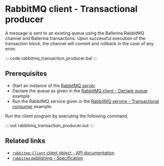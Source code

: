 # RabbitMQ client - Transactional producer

A message is sent to an existing queue using the Ballerina RabbitMQ channel and Ballerina transactions. Upon successful execution of the transaction block, the channel will commit and rollback in the case of any error.

::: code rabbitmq_transaction_producer.bal :::

## Prerequisites
- Start an instance of the [RabbitMQ server](https://www.rabbitmq.com/download.html).
- Declare the queue as given in the [RabbitMQ client - Declare queue](/learn/by-example/rabbitmq-queue-declare/) example.
- Run the RabbitMQ service given in the [RabbitMQ service - Transactional consumer](/learn/by-example/rabbitmq-transaction-consumer/) example.

Run the client program by executing the following command.

::: out rabbitmq_transaction_producer.out :::

## Related links
- [`rabbitmq:Client` client object - API documentation](https://lib.ballerina.io/ballerinax/rabbitmq/latest/clients/Client)
- [`rabbitmq` publishing - Specification](https://github.com/ballerina-platform/module-ballerinax-rabbitmq/blob/master/docs/spec/spec.md#5-publishing)
